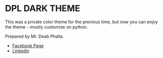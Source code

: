 # DPL DARK THEME

This was a private color theme for the previous time, but now you can enjoy the theme - mostly customize on python.

Prepared by Mr. Deab Phalla.
* [Facebook Page](https://web.facebook.com/deabphalla.page)
* [Linkedin](https://www.linkedin.com/in/deabphalla)

